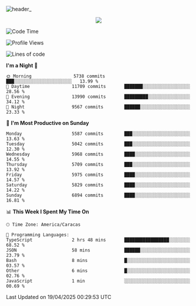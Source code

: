 ![header_](https://github.com/user-attachments/assets/4010d822-ccdc-4198-b608-18c773338d18)


<p align="center">
  <a href="http://www.github.com/thevacs">
    <img src="https://github-readme-streak-stats.herokuapp.com/?user=thevacs&stroke=ffffff&background=1c1917&ring=0891b2&fire=0891b2&currStreakNum=ffffff&currStreakLabel=0891b2&sideNums=ffffff&sideLabels=ffffff&dates=ffffff&hide_border=true" />
  </a>
</p>

<!--START_SECTION:waka-->
![Code Time](http://img.shields.io/badge/Code%20Time-3%2C365%20hrs%2042%20mins-blue)

![Profile Views](http://img.shields.io/badge/Profile%20Views-0-blue)

![Lines of code](https://img.shields.io/badge/From%20Hello%20World%20I%27ve%20Written-5.1%20million%20lines%20of%20code-blue)

**I'm a Night 🦉** 

```text
🌞 Morning                5738 commits        ███░░░░░░░░░░░░░░░░░░░░░░   13.99 % 
🌆 Daytime                11709 commits       ███████░░░░░░░░░░░░░░░░░░   28.56 % 
🌃 Evening                13990 commits       █████████░░░░░░░░░░░░░░░░   34.12 % 
🌙 Night                  9567 commits        ██████░░░░░░░░░░░░░░░░░░░   23.33 % 
```
📅 **I'm Most Productive on Sunday** 

```text
Monday                   5587 commits        ███░░░░░░░░░░░░░░░░░░░░░░   13.63 % 
Tuesday                  5042 commits        ███░░░░░░░░░░░░░░░░░░░░░░   12.30 % 
Wednesday                5968 commits        ████░░░░░░░░░░░░░░░░░░░░░   14.55 % 
Thursday                 5709 commits        ███░░░░░░░░░░░░░░░░░░░░░░   13.92 % 
Friday                   5975 commits        ████░░░░░░░░░░░░░░░░░░░░░   14.57 % 
Saturday                 5829 commits        ████░░░░░░░░░░░░░░░░░░░░░   14.22 % 
Sunday                   6894 commits        ████░░░░░░░░░░░░░░░░░░░░░   16.81 % 
```


📊 **This Week I Spent My Time On** 

```text
🕑︎ Time Zone: America/Caracas

💬 Programming Languages: 
TypeScript               2 hrs 48 mins       █████████████████░░░░░░░░   68.52 % 
JSON                     58 mins             ██████░░░░░░░░░░░░░░░░░░░   23.79 % 
Bash                     8 mins              █░░░░░░░░░░░░░░░░░░░░░░░░   03.57 % 
Other                    6 mins              █░░░░░░░░░░░░░░░░░░░░░░░░   02.76 % 
JavaScript               1 min               ░░░░░░░░░░░░░░░░░░░░░░░░░   00.69 % 
```


 Last Updated on 19/04/2025 00:29:53 UTC
<!--END_SECTION:waka-->

